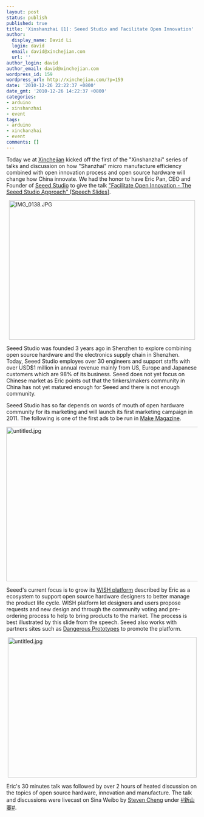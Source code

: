 ```yaml
---
layout: post
status: publish
published: true
title: 'Xinshanzhai [1]: Seeed Studio and Facilitate Open Innovation'
author:
  display_name: David Li
  login: david
  email: david@xinchejian.com
  url: ''
author_login: david
author_email: david@xinchejian.com
wordpress_id: 159
wordpress_url: http://xinchejian.com/?p=159
date: '2010-12-26 22:22:37 +0800'
date_gmt: '2010-12-26 14:22:37 +0800'
categories:
- arduino
- xinshanzhai
- event
tags:
- arduino
- xinchanzhai
- event
comments: []
---
```

<p>Today we at <a href="http://xinchejian.com/">Xinchejian</a> kicked off the first of the "Xinshanzhai" series of talks and discussion on how "Shanzhai" micro manufacture efficiency combined with open innovation process and open source hardware will change how China innovate. We had the honor to have Eric Pan, CEO and Founder of <a href="http://seeedstudio.com">Seeed Studio</a> to give the talk <a href="http://www.slideshare.net/seeedstudio/facilitate-open-innovation-the-seeed-studio-approach">"Facilitate Open Innovation - The Seeed Studio Approach" [Speech Slides]</a>. </p>
<p><img style="display:block; margin-left:auto; margin-right:auto;" src="http://xinchejian.com/wp-content/uploads/2010/12/IMG_0138.jpg" alt="IMG_0138.JPG" title="IMG_0138.JPG" border="0" width="490" height="366" /></p>
<p>Seeed Studio was founded 3 years ago in Shenzhen to explore combining open source hardware and the electronics supply chain in Shenzhen. Today, Seeed Studio employes over 30 engineers and support staffs with over USD$1 million in annual revenue mainly from US, Europe and Japanese customers which are 98% of its business. Seeed does not yet focus on Chinese market as Eric points out that the tinkers/makers community in China has not yet matured enough for Seeed and there is not enough community. </p>
<p>Seeed Studio has so far depends on words of mouth of open hardware community for its marketing and will launch its first marketing campaign in 2011. The following is one of the first ads to be run in <a href="http://makezine.com/">Make Magazine</a>. </p>
<p><img style="display:block; margin-left:auto; margin-right:auto;" src="http://xinchejian.com/wp-content/uploads/2010/12/untitled1.jpg" alt="untitled.jpg" title="untitled.jpg" border="0" width="600" height="406" /></p>
<p>Seeed's current focus is to grow its <a href="http://wish.seeedstudio.com/">WISH platform</a> described by Eric as a ecosystem to support open source hardware designers to better manage the product life cycle. WISH platform let designers and users propose requests and new design and through the community voting and pre-ordering process to help to bring products to the market. The process is best illustrated by this slide from the speech. Seeed also works with partners sites such as <a href="http://dangerousprototypes.com/">Dangerous Prototypes</a> to promote the platform. </p>
<p><img style="display:block; margin-left:auto; margin-right:auto;" src="http://xinchejian.com/wp-content/uploads/2010/12/untitled2.jpg" alt="untitled.jpg" title="untitled.jpg" border="0" width="497" height="369" /></p>
<p>Eric's 30 minutes talk was followed by over 2 hours of heated discussion on the topics of open source hardware, innovation and manufacture. The talk and discussions were livecast on Sina Weibo by <a href="http://t.sina.com.cn/iamstevencheng">Steven Cheng</a> under <a href="http://t.sina.com.cn/k/%25E6%2596%25B0%25E5%25B1%25B1%25E5%25AF%25A8&rd=MjAzM&page=1">#新山寨#</a>.</p>

